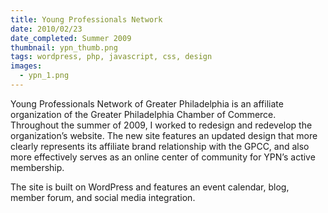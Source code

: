 ```yaml
---
title: Young Professionals Network
date: 2010/02/23
date_completed: Summer 2009
thumbnail: ypn_thumb.png
tags: wordpress, php, javascript, css, design
images:
  - ypn_1.png
---
```


Young Professionals Network of Greater Philadelphia is an affiliate organization of the Greater Philadelphia Chamber of Commerce. Throughout the summer of 2009, I worked to redesign and redevelop the organization’s website. The new site features an updated design that more clearly represents its affiliate brand relationship with the GPCC, and also more effectively serves as an online center of community for YPN’s active membership.

The site is built on WordPress and features an event calendar, blog, member forum, and social media integration.
